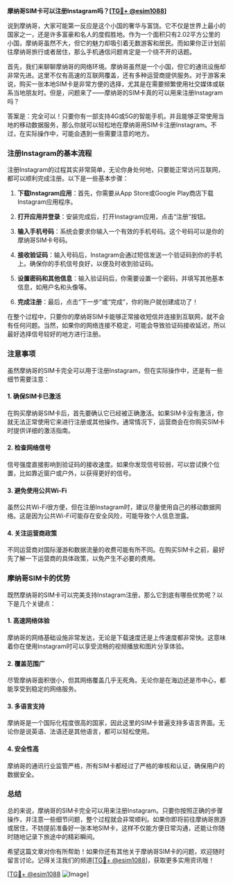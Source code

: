 **摩纳哥SIM卡可以注册Instagram吗？[[TG💪+ @esim1088](https://t.me/s/esim1088)]**

说到摩纳哥，大家可能第一反应是这个小国的奢华与富饶。它不仅是世界上最小的国家之一，还是许多富豪和名人的度假胜地。作为一个面积只有2.02平方公里的小国，摩纳哥虽然不大，但它的魅力却吸引着无数游客和居民。而如果你正计划前往摩纳哥旅行或者居住，那么手机通信问题肯定是一个绕不开的话题。

首先，我们来聊聊摩纳哥的网络环境。摩纳哥虽然是一个小国，但它的通讯设施却非常先进。这里不仅有高速的互联网覆盖，还有多种运营商提供服务。对于游客来说，购买一张本地SIM卡是非常方便的选择，尤其是在需要频繁使用社交媒体或联系当地朋友时。但是，问题来了——摩纳哥的SIM卡真的可以用来注册Instagram吗？

答案是：完全可以！只要你有一部支持4G或5G的智能手机，并且能够正常使用当地的移动数据服务，那么你就可以轻松地在摩纳哥用SIM卡注册Instagram。不过，在实际操作中，可能会遇到一些需要注意的地方。

### 注册Instagram的基本流程

注册Instagram的过程其实非常简单，无论你身处何地，只要能正常访问互联网，都可以顺利完成注册。以下是一些基本步骤：

1. **下载Instagram应用**：首先，你需要从App Store或Google Play商店下载Instagram应用程序。
   
2. **打开应用并登录**：安装完成后，打开Instagram应用，点击“注册”按钮。

3. **输入手机号码**：系统会要求你输入一个有效的手机号码。这个号码可以是你的摩纳哥SIM卡号码。

4. **接收验证码**：输入号码后，Instagram会通过短信发送一个验证码到你的手机上。确保你的手机信号良好，以便及时收到验证码。

5. **设置密码和其他信息**：输入验证码后，你需要设置一个密码，并填写其他基本信息，如用户名和头像等。

6. **完成注册**：最后，点击“下一步”或“完成”，你的账户就创建成功了！

在整个过程中，只要你的摩纳哥SIM卡能够正常接收短信并连接到互联网，就不会有任何问题。当然，如果你的网络连接不稳定，可能会导致验证码接收延迟，所以最好选择信号较好的地方进行注册。

### 注意事项

虽然摩纳哥的SIM卡完全可以用于注册Instagram，但在实际操作中，还是有一些细节需要注意：

#### 1. 确保SIM卡已激活
在购买摩纳哥SIM卡后，首先要确认它已经被正确激活。如果SIM卡没有激活，你就无法正常使用它来进行注册或其他操作。通常情况下，运营商会在你购买SIM卡时提供详细的激活指南。

#### 2. 检查网络信号
信号强度直接影响到验证码的接收速度。如果你发现信号较弱，可以尝试换个位置，比如靠近窗户或户外，以获得更好的信号。

#### 3. 避免使用公共Wi-Fi
虽然公共Wi-Fi很方便，但在注册Instagram时，建议尽量使用自己的移动数据网络。这是因为公共Wi-Fi可能存在安全风险，可能导致个人信息泄露。

#### 4. 关注运营商政策
不同运营商对国际漫游和数据流量的收费可能有所不同。在购买SIM卡之前，最好先了解一下运营商的具体政策，以免产生不必要的费用。

### 摩纳哥SIM卡的优势

既然摩纳哥的SIM卡可以完美支持Instagram注册，那么它到底有哪些优势呢？以下是几个关键点：

#### 1. 高速网络体验
摩纳哥的网络基础设施非常发达，无论是下载速度还是上传速度都非常快。这意味着你在使用Instagram时可以享受流畅的视频播放和图片分享体验。

#### 2. 覆盖范围广
尽管摩纳哥面积很小，但其网络覆盖几乎无死角。无论你是在海边还是市中心，都能享受到稳定的网络服务。

#### 3. 多语言支持
摩纳哥是一个国际化程度很高的国家，因此这里的SIM卡普遍支持多语言界面。无论你是说英语、法语还是其他语言，都可以轻松使用。

#### 4. 安全性高
摩纳哥的通讯行业监管严格，所有SIM卡都经过了严格的审核和认证，确保用户的数据安全。

### 总结

总的来说，摩纳哥的SIM卡完全可以用来注册Instagram。只要你按照正确的步骤操作，并注意一些细节问题，整个过程就会非常顺利。如果你即将前往摩纳哥旅游或居住，不妨提前准备好一张本地SIM卡，这样不仅能方便日常沟通，还能让你随时随地记录下旅途中的精彩瞬间。

希望这篇文章对你有所帮助！如果你还有其他关于摩纳哥SIM卡的问题，欢迎随时留言讨论。记得关注我们的频道[[TG💪+ @esim1088](https://t.me/s/esim1088)]，获取更多实用资讯哦！

[[TG💪+ @esim1088](https://t.me/s/esim1088) ![Image](https://i.postimg.cc/4NQfJmqS/Snipaste-2025-05-13-00-14-12.png)]